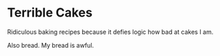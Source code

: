 # Terrible Cakes

Ridiculous baking recipes because it defies logic how bad at cakes I am.

Also bread. My bread is awful.

